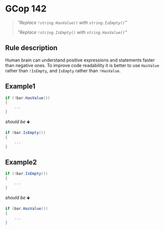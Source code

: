 ﻿# GCop 142

> *"Replace `!string.HasValue()` with `string.IsEmpty()`"*
> 
> *"Replace `!string.IsEmpty()` with `string.HasValue()`"*

## Rule description

Human brain can understand positive expressions and statements faster than negative ones. To improve code readability it is better to use `HasValue` rather than `!IsEmpty`, and `IsEmpty` rather than `!HasValue`.

## Example1

```csharp
if (!bar.HasValue())
{
    ...
}
```

*should be* 🡻

```csharp
if (bar.IsEmpty())
{
    ...
}
```

## Example2

```csharp
if (!bar.IsEmpty())
{
    ...
}
```

*should be* 🡻

```csharp
if (bar.HasValue())
{
    ...
}
```
